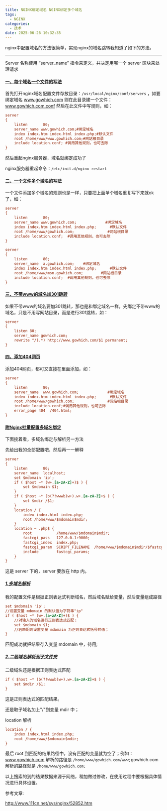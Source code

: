 ```yaml
---
title: NGINX绑定域名 NGINX绑定多个域名
tags:
  - NGINX
categories:
  - 技术
date: 2025-06-26 10:32:35
---
```


nginx中配置域名的方法很简单，实现nginx的域名跳转我知道了如下的方法。

---

Server 名称使用 “server_name” 指令来定义，并决定用哪一个 server 区块来处理请求

#### [一、每个域名一个文件的写法](#1)

首先打开nginx域名配置文件存放目录：`/usr/local/nginx/conf/servers` ，如要绑定域名 www.gowhich.com 则在此目录建一个文件：www.gowhich.com.conf 然后在此文件中写规则，如：

```ini
server
{
    listen       80;
    server_name www.gowhich.com;#绑定域名
    index index.htm index.html index.php;#默认文件
    root /home/www/www.gowhich.com;#网站根目录
    include location.conf; #调用其他规则，也可去除
}
```

然后重起nginx服务器，域名就绑定成功了

nginx服务器重起命令：`/etc/init.d/nginx restart`

#### [二、一个文件多个域名的写法](#2)

一个文件添加多个域名的规则也是一样，只要把上面单个域名重复写下来就ok了，如：

```ini
server
{
	listen       80;
	server_name www.gowhich.com;             #绑定域名
	index index.htm index.html index.php;      #默认文件
	root /home/www/gowhich.com;               #网站根目录
	include location.conf;  #调用其他规则，也可去除
}

server
{
	listen       80;
	server_name  a.gowhich.com;    #绑定域名
	index index.htm index.html index.php;      #默认文件
	root /home/www/msn.gowhich.com;        #网站根目录
	include location.conf;  #调用其他规则，也可去除
}
```

#### [三、不带www的域名加301跳转](#3)

如果不带www的域名要加301跳转，那也是和绑定域名一样，先绑定不带www的域名，只是不用写网站目录，而是进行301跳转，如：

```ini
server
{
	listen 80;
	server_name gowhich.com;
	rewrite ^/(.*) http://www.gowhich.com/$1 permanent;
}
```

#### [四、添加404网页](#4)

添加404网页，都可又直接在里面添加，如：

```ini
server
{
	listen       80;
	server_name  www.gowhich.com;             #绑定域名
	index index.htm index.html index.php;      #默认文件
	root /home/www/gowhich.com;               #网站根目录
	include location.conf;#调用其他规则，也可去除
	error_page 404  /404.html;
}
```

#### [附Nginx批量配置多域名绑定](#5)

下面接着看，多域名绑定与解析另一方法

先给出我的全部配置吧，然后再一一解释

```ini
server 
{
	listen       80;
    server_name  localhost;
    set $mdomain 'ip';
    if ( $host ~* (w+.[a-zA-Z]+)$ ) {
    	set $mdomain $1;
    }
    if ( $host ~* (b(?!wwwb)w+).w+.[a-zA-Z]+$ ) {
    	set $mdir /$1;
    }
    location / {
	    index index.html index.php;
	    root /home/www/$mdomain$mdir;
    }
    location ~ .php$ {
        root           /home/www/$mdomain$mdir;
        fastcgi_pass   127.0.0.1:9000;
        fastcgi_index  index.php;
        fastcgi_param  SCRIPT_FILENAME  /home/www/$mdomain$mdir/$fastcgi_script_name;
        include        fastcgi_params;
    }
}
```

这是 server 下的，server 要放在 http 内。

##### [1.多域名解析](#5-1)

我的配置文件是根据正则表达式判断域名，然后域名赋给变量，然后变量组成路径

```ini
set $mdomain 'ip';
//设置变量 mdomain 的默认值为字符串"ip"
if ( $host ~* (w+.[a-zA-Z]+)$ ) {
    //对输入的域名进行正则表达式匹配；
    set $mdomain $1;
    //若匹配则设置变量 mdomain 为正则表达式括号的值；
}
```

匹配成功就把结果存入变量 mdomain 中，待用;

##### [2.二级域名解析到子文件夹](#5-2)

二级域名还是根据正则表达式匹配

```ini
if ( $host ~* (b(?!wwwb)w+).w+.[a-zA-Z]+$ ) {
    set $mdir /$1;
}
```

这是正则表达式的匹配结果。

还是取子域名加上"/"到变量 mdir 中；

location 解析

```ini
location / {
    index index.html index.php;
    root /home/www/$mdomain$mdir;
}
```

最后 root 到匹配的结果路径中，没有匹配的变量就为空了；例如：www.gowhich.com 解析的路径是 `/home/www/gowhich.com/www;`gowhich.com 解析的路径就是 `/home/www/gowhich.com;`

以上搜索的到的结果数据来源于网络，稍加做过修改，在使用过程中要根据具体情况进行具体设置。

参考文章:

http://www.111cn.net/sys/nginx/52852.htm

